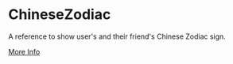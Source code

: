 # ChineseZodiac
A reference to show user's and their friend's Chinese Zodiac sign.

[More Info](https://www.timeanddate.com/calendar/about-chinese.html)
